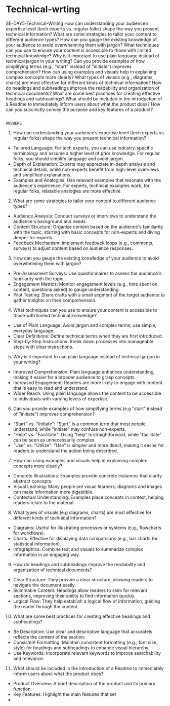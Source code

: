 # Technical-wrting 
SE-DAY5-Technical-Writing
How can understanding your audience’s expertise level (tech experts vs. regular folks) shape the way you present technical information?
What are some strategies to tailor your content to different audience types?
How can you gauge the existing knowledge of your audience to avoid overwhelming them with jargon?
What techniques can you use to ensure your content is accessible to those with limited technical knowledge?
Why is it important to use plain language instead of technical jargon in your writing?
Can you provide examples of how simplifying terms (e.g., "start" instead of "initiate") improves comprehension?
How can using examples and visuals help in explaining complex concepts more clearly?
What types of visuals (e.g., diagrams, charts) are most effective for different kinds of technical information?
How do headings and subheadings improve the readability and organization of technical documents?
What are some best practices for creating effective headings and subheadings?
What should be included in the introduction of a Readme to immediately inform users about what the product does?
How can you succinctly convey the purpose and key features of a product?


                                                                    ANSWERS 
1. How can understanding your audience’s expertise level (tech experts vs. regular folks) shape the way you present technical information?
- Tailored Language: For tech experts, you can use industry-specific terminology and assume a higher level of prior knowledge. For regular folks, you should simplify language and avoid jargon.
- Depth of Explanation: Experts may appreciate in-depth analysis and technical details, while non-experts benefit from high-level overviews and simplified explanations.
- Examples and Analogies: Use relevant examples that resonate with the audience's experience. For experts, technical examples work; for regular folks, relatable analogies are more effective.

2. What are some strategies to tailor your content to different audience types?
- Audience Analysis: Conduct surveys or interviews to understand the audience's background and needs.
- Content Structure: Organize content based on the audience's familiarity with the topic, starting with basic concepts for non-experts and diving deeper for experts.
- Feedback Mechanism: Implement feedback loops (e.g., comments, surveys) to adjust content based on audience responses.

 3. How can you gauge the existing knowledge of your audience to avoid overwhelming them with jargon?
- Pre-Assessment Surveys: Use questionnaires to assess the audience's familiarity with the topic.
- Engagement Metrics: Monitor engagement levels (e.g., time spent on content, questions asked) to gauge understanding.
- Pilot Testing: Share drafts with a small segment of the target audience to gather insights on their comprehension.

4. What techniques can you use to ensure your content is accessible to those with limited technical knowledge?
- Use of Plain Language: Avoid jargon and complex terms; use simple, everyday language.
- Clear Definitions: Define technical terms when they are first introduced.
- Step-by-Step Instructions: Break down processes into manageable steps with clear instructions.

5. Why is it important to use plain language instead of technical jargon in your writing?
- Improved Comprehension: Plain language enhances understanding, making it easier for a broader audience to grasp concepts.
- Increased Engagement: Readers are more likely to engage with content that is easy to read and understand.
- Wider Reach: Using plain language allows the content to be accessible to individuals with varying levels of expertise.

 6. Can you provide examples of how simplifying terms (e.g "start" instead of "initiate") improves comprehension?
- "Start" vs. "Initiate": "Start" is a common term that most people understand, while "initiate" may confuse non-experts.
- "Help" vs. "Facilitate": Using "help" is straightforward, while "facilitate" can be seen as unnecessarily complex.
- "Use" vs. "Utilize": "Use" is simpler and more direct, making it easier for readers to understand the action being described.

 7. How can using examples and visuals help in explaining complex concepts more clearly?
- Concrete Illustrations: Examples provide concrete instances that clarify abstract concepts.
- Visual Learning: Many people are visual learners; diagrams and images can make information more digestible.
- Contextual Understanding: Examples place concepts in context, helping readers relate to the material.

 8. What types of visuals (e.g  diagrams, charts) are most effective for different kinds of technical information?
- Diagrams: Useful for illustrating processes or systems (e.g., flowcharts for workflows).
- Charts: Effective for displaying data comparisons (e.g., bar charts for statistical information).
- Infographics: Combine text and visuals to summarize complex information in an engaging way.

9. How do headings and subheadings improve the readability and organization of technical documents?
- Clear Structure: They provide a clear structure, allowing readers to navigate the document easily.
- Skimmable Content: Headings allow readers to skim for relevant sections, improving their ability to find information quickly.
- Logical Flow: They help establish a logical flow of information, guiding the reader through the content.

 10. What are some best practices for creating effective headings and subheadings?
- Be Descriptive: Use clear and descriptive language that accurately reflects the content of the section.
- Consistent Formatting: Maintain consistent formatting (e.g., font size, style) for headings and subheadings to enhance visual hierarchy.
- Use Keywords: Incorporate relevant keywords to improve searchability and relevance.

 11. What should be included in the introduction of a Readme to immediately inform users about what the product does?
- Product Overview: A brief description of the product and its primary function.
- Key Features: Highlight the main features that set
- 
